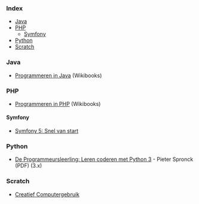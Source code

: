 ### Index

* [Java](#java)
* [PHP](#php)
  * [Symfony](#symfony)
* [Python](#python)
* [Scratch](#scratch)


### Java

* [Programmeren in Java](https://nl.wikibooks.org/wiki/Programmeren_in_Java) (Wikibooks)


### PHP

* [Programmeren in PHP](https://nl.wikibooks.org/wiki/Programmeren_in_PHP) (Wikibooks)


#### Symfony

* [Symfony 5: Snel van start](https://symfony.com/doc/current/the-fast-track/nl/index.html)


### Python

* [De Programmeursleerling: Leren coderen met Python 3](http://www.spronck.net/pythonbook/dutchindex.xhtml) - Pieter Spronck (PDF) (3.x)


### Scratch

* [Creatief Computergebruik](http://scratched.gse.harvard.edu/resources/creatief-computergebruik)
